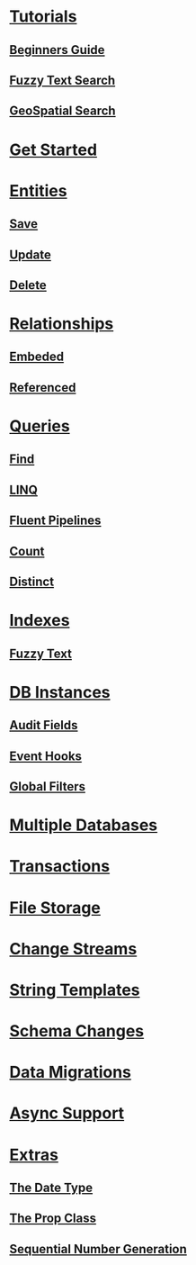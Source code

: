 # [Tutorials]()
## [Beginners Guide](https://dev.to/djnitehawk/tutorial-mongodb-with-c-the-easy-way-1g68)
## [Fuzzy Text Search](https://dev.to/djnitehawk/mongodb-fuzzy-text-search-with-c-the-easy-way-3l8j)
## [GeoSpatial Search](https://dev.to/djnitehawk/tutorial-geospatial-search-in-mongodb-the-easy-way-kbd)

# [Get Started](Get-Started.md)

# [Entities](Entities.md)
## [Save](Entities-Save.md)
## [Update](Entities-Update.md)
## [Delete](Entities-Delete.md)

# [Relationships](Relationships-Embeded.md)
## [Embeded](Relationships-Embeded.md)
## [Referenced](Relationships-Referenced.md)

# [Queries](Queries-Find.md)
## [Find](Queries-Find.md)
## [LINQ](Queries-Linq.md)
## [Fluent Pipelines](Queries-Pipelines.md)
## [Count](Queries-Count.md)
## [Distinct](Queries-Distinct.md)

# [Indexes](Indexes.md)
## [Fuzzy Text](Indexes-Fuzzy-Text-Search.md)

# [DB Instances](DB-Instances.md)
## [Audit Fields](DB-Instances-Audit-Fields.md)
## [Event Hooks](DB-Instances-Event-Hooks.md)
## [Global Filters](DB-Instances-Global-Filters.md)

# [Multiple Databases](Multiple-Databases.md)

# [Transactions](Transactions.md)

# [File Storage](File-Storage.md)

# [Change Streams](Change-Streams.md)

# [String Templates](String-Templates.md)

# [Schema Changes](Schema-Changes.md)

# [Data Migrations](Data-Migrations.md)

# [Async Support](Async-Support.md)

# [Extras](Extras-Date.md)
## [The Date Type](Extras-Date.md)
## [The Prop Class](Extras-Prop.md)
## [Sequential Number Generation](Extras-Sequence.md)
